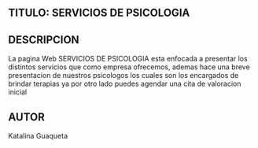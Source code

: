 ## TITULO: SERVICIOS DE PSICOLOGIA

## DESCRIPCION

La pagina Web SERVICIOS DE PSICOLOGIA esta enfocada a presentar los distintos servicios que como empresa ofrecemos, ademas hace una breve presentacion de nuestros psicologos los cuales son los encargados de brindar terapias ya por otro lado puedes agendar una cita de valoracion inicial

## AUTOR

Katalina Guaqueta